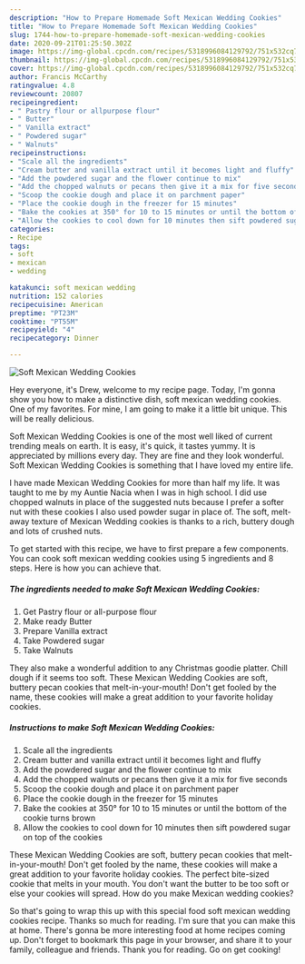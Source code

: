 ```yaml
---
description: "How to Prepare Homemade Soft Mexican Wedding Cookies"
title: "How to Prepare Homemade Soft Mexican Wedding Cookies"
slug: 1744-how-to-prepare-homemade-soft-mexican-wedding-cookies
date: 2020-09-21T01:25:50.302Z
image: https://img-global.cpcdn.com/recipes/5318996084129792/751x532cq70/soft-mexican-wedding-cookies-recipe-main-photo.jpg
thumbnail: https://img-global.cpcdn.com/recipes/5318996084129792/751x532cq70/soft-mexican-wedding-cookies-recipe-main-photo.jpg
cover: https://img-global.cpcdn.com/recipes/5318996084129792/751x532cq70/soft-mexican-wedding-cookies-recipe-main-photo.jpg
author: Francis McCarthy
ratingvalue: 4.8
reviewcount: 20807
recipeingredient:
- " Pastry flour or allpurpose flour"
- " Butter"
- " Vanilla extract"
- " Powdered sugar"
- " Walnuts"
recipeinstructions:
- "Scale all the ingredients"
- "Cream butter and vanilla extract until it becomes light and fluffy"
- "Add the powdered sugar and the flower continue to mix"
- "Add the chopped walnuts or pecans then give it a mix for five seconds"
- "Scoop the cookie dough and place it on parchment paper"
- "Place the cookie dough in the freezer for 15 minutes"
- "Bake the cookies at 350° for 10 to 15 minutes or until the bottom of the cookie turns brown"
- "Allow the cookies to cool down for 10 minutes then sift powdered sugar on top of the cookies"
categories:
- Recipe
tags:
- soft
- mexican
- wedding

katakunci: soft mexican wedding 
nutrition: 152 calories
recipecuisine: American
preptime: "PT23M"
cooktime: "PT55M"
recipeyield: "4"
recipecategory: Dinner

---
```



![Soft Mexican Wedding Cookies](https://img-global.cpcdn.com/recipes/5318996084129792/751x532cq70/soft-mexican-wedding-cookies-recipe-main-photo.jpg)

Hey everyone, it's Drew, welcome to my recipe page. Today, I'm gonna show you how to make a distinctive dish, soft mexican wedding cookies. One of my favorites. For mine, I am going to make it a little bit unique. This will be really delicious.

Soft Mexican Wedding Cookies is one of the most well liked of current trending meals on earth. It is easy, it's quick, it tastes yummy. It is appreciated by millions every day. They are fine and they look wonderful. Soft Mexican Wedding Cookies is something that I have loved my entire life.

I have made Mexican Wedding Cookies for more than half my life. It was taught to me by my Auntie Nacia when I was in high school. I did use chopped walnuts in place of the suggested nuts because I prefer a softer nut with these cookies I also used powder sugar in place of. The soft, melt-away texture of Mexican Wedding cookies is thanks to a rich, buttery dough and lots of crushed nuts.


To get started with this recipe, we have to first prepare a few components. You can cook soft mexican wedding cookies using 5 ingredients and 8 steps. Here is how you can achieve that.

<!--inarticleads1-->

##### The ingredients needed to make Soft Mexican Wedding Cookies:

1. Get  Pastry flour or all-purpose flour
1. Make ready  Butter
1. Prepare  Vanilla extract
1. Take  Powdered sugar
1. Take  Walnuts


They also make a wonderful addition to any Christmas goodie platter. Chill dough if it seems too soft. These Mexican Wedding Cookies are soft, buttery pecan cookies that melt-in-your-mouth! Don&#39;t get fooled by the name, these cookies will make a great addition to your favorite holiday cookies. 

<!--inarticleads2-->

##### Instructions to make Soft Mexican Wedding Cookies:

1. Scale all the ingredients
1. Cream butter and vanilla extract until it becomes light and fluffy
1. Add the powdered sugar and the flower continue to mix
1. Add the chopped walnuts or pecans then give it a mix for five seconds
1. Scoop the cookie dough and place it on parchment paper
1. Place the cookie dough in the freezer for 15 minutes
1. Bake the cookies at 350° for 10 to 15 minutes or until the bottom of the cookie turns brown
1. Allow the cookies to cool down for 10 minutes then sift powdered sugar on top of the cookies


These Mexican Wedding Cookies are soft, buttery pecan cookies that melt-in-your-mouth! Don&#39;t get fooled by the name, these cookies will make a great addition to your favorite holiday cookies. The perfect bite-sized cookie that melts in your mouth. You don&#39;t want the butter to be too soft or else your cookies will spread. How do you make Mexican wedding cookies? 

So that's going to wrap this up with this special food soft mexican wedding cookies recipe. Thanks so much for reading. I'm sure that you can make this at home. There's gonna be more interesting food at home recipes coming up. Don't forget to bookmark this page in your browser, and share it to your family, colleague and friends. Thank you for reading. Go on get cooking!
